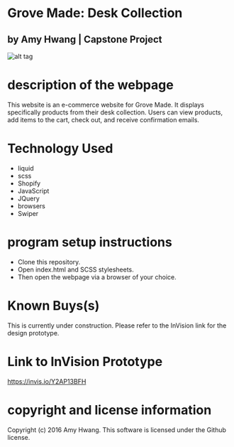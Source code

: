 # Grove Made: Desk Collection
## by Amy Hwang | Capstone Project

![alt tag](http://grovemade.png)

# description of the webpage
This website is an e-commerce website for Grove Made. It displays specifically products from their desk collection.
Users can view products, add items to the cart, check out, and receive confirmation emails.

# Technology Used
* liquid
* scss
* Shopify
* JavaScript
* JQuery
* browsers
* Swiper

# program setup instructions
* Clone this repository.
* Open index.html and SCSS stylesheets.
* Then open the webpage via a browser of your choice.


# Known Buys(s)
This is currently under construction. Please refer to the InVision link for the design prototype.

# Link to InVision Prototype
https://invis.io/Y2AP13BFH

# copyright and license information
Copyright (c) 2016 Amy Hwang. This software is licensed under the Github license.
